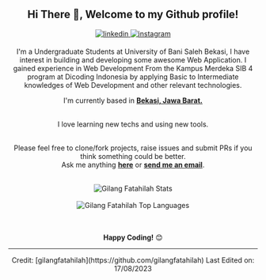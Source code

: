 <div align="center">
<h2> Hi There 🙌, Welcome to my Github profile!</h2>  
<a href="https://www.linkedin.com/in/gilang-fatahilah/" target="_blank">
<img src=https://img.shields.io/badge/linkedin-%2300acee.svg?color=405DE6&style=for-the-badge&logo=linkedin&logoColor=white alt=linkedin style="margin-bottom: 5px;" />
</a>
<a href="https://instagram.com/gilanqf" target="_blank">
<img src=https://img.shields.io/badge/instagram-%ff5851db.svg?color=C13584&style=for-the-badge&logo=instagram&logoColor=white alt=instagram style="margin-bottom: 5px;" />
</a>

I'm a Undergraduate Students at University of Bani Saleh Bekasi, I have interest in building and developing some awesome Web Application. I gained experience in Web Development From the Kampus Merdeka SIB 4 program at Dicoding Indonesia by applying Basic to Intermediate knowledges of Web Development and other relevant technologies.
<br />

I'm currently based in **[Bekasi, Jawa Barat.](https://goo.gl/maps/fVDLKT1Lx3hamygY9)**

<br />
I love learning new techs and using new tools.
<br />
<br />

Please feel free to clone/fork projects, raise issues and submit PRs if you think something could be better.<br />
Ask me anything **[here](https://github.com/gilangfatahilah/gilangfatahilah/issues/new)** or <a href="mailto:gilangf010@gmail.com"><b>send me an email</b></a>.
<br />
<br />

<img align="center" src="https://github-readme-stats.vercel.app/api?username=gilangfatahilah&include_all_commits=true&count_private=true&show_icons=true&line_height=30&title_color=CDB4DB&icon_color=CDB4DB&text_color=D3D3D3&bg_color=0A0A0A" alt="Gilang Fatahilah Stats">
<br />
<br />
<img src="https://github-readme-stats.vercel.app/api/top-langs/?username=gilangfatahilah&layout=compact&theme=dark&bg_color=0A0A0A" alt="Gilang Fatahilah Top Languages"/>
<br />
<br />
<br />

**Happy Coding!** 😊

---

<div align="center">
Credit: [gilangfatahilah](https://github.com/gilangfatahilah)
Last Edited on: 17/08/2023
</div>
